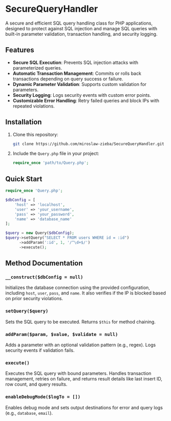 
# SecureQueryHandler
A secure and efficient SQL query handling class for PHP applications, designed to protect against SQL injection and manage SQL queries with built-in parameter validation, transaction handling, and security logging.

## Features
- **Secure SQL Execution**: Prevents SQL injection attacks with parameterized queries.
- **Automatic Transaction Management**: Commits or rolls back transactions depending on query success or failure.
- **Dynamic Parameter Validation**: Supports custom validation for parameters.
- **Security Logging**: Logs security events with custom error points.
- **Customizable Error Handling**: Retry failed queries and block IPs with repeated violations.

## Installation
1. Clone this repository:
   ```bash
   git clone https://github.com/miroslaw-zieba/SecureQueryHandler.git
   ```
2. Include the `Query.php` file in your project:
   ```php
   require_once 'path/to/Query.php';
   ```

## Quick Start
```php
require_once 'Query.php';

$dbConfig = [
    'host' => 'localhost',
    'user' => 'your_username',
    'pass' => 'your_password',
    'name' => 'database_name'
];

$query = new Query($dbConfig);
$query->setQuery("SELECT * FROM users WHERE id = :id")
      ->addParam(':id', 1, '/^\d+$/')
      ->execute();
```

## Method Documentation

### `__construct($dbConfig = null)`
Initializes the database connection using the provided configuration, including `host`, `user`, `pass`, and `name`. It also verifies if the IP is blocked based on prior security violations.

### `setQuery($query)`
Sets the SQL query to be executed. Returns `$this` for method chaining.

### `addParam($param, $value, $validate = null)`
Adds a parameter with an optional validation pattern (e.g., regex). Logs security events if validation fails.

### `execute()`
Executes the SQL query with bound parameters. Handles transaction management, retries on failure, and returns result details like last insert ID, row count, and query results.

### `enableDebugMode($logTo = [])`
Enables debug mode and sets output destinations for error and query logs (e.g., `database`, `email`).
